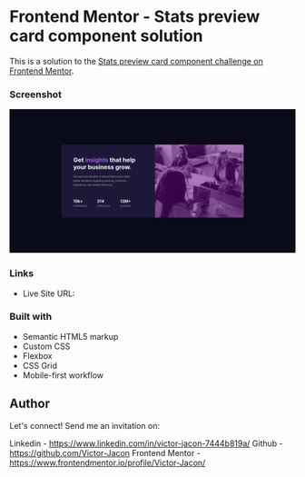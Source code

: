 # Frontend Mentor - Stats preview card component solution

This is a solution to the [Stats preview card component challenge on Frontend Mentor](https://www.frontendmentor.io/challenges/stats-preview-card-component-8JqbgoU62).

### Screenshot

![](/screenshot.png)

### Links

- Live Site URL:

### Built with

- Semantic HTML5 markup
- Custom CSS
- Flexbox
- CSS Grid
- Mobile-first workflow

## Author

Let's connect! Send me an invitation on:

Linkedin - https://www.linkedin.com/in/victor-jacon-7444b819a/
Github - https://github.com/Victor-Jacon
Frontend Mentor - https://www.frontendmentor.io/profile/Victor-Jacon/
